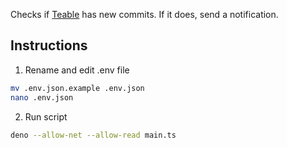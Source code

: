 Checks if [Teable](https://github.com/teableio/teable) has new commits. If it
does, send a notification.

## Instructions

1. Rename and edit .env file

```bash
mv .env.json.example .env.json
nano .env.json
```

2. Run script

```bash
deno --allow-net --allow-read main.ts
```
